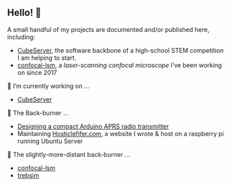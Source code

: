 ## Hello! 👋

A small handful of my projects are documented and/or published here, including:

- [CubeServer](https://github.com/snorklerjoe/CubeServer), the software backbone of a high-school STEM competition I am helping to start.
- [confocal-lsm](https://github.com/snorklerjoe/confocal-lsm), a _laser-scanning confocal microscope_ I've been working on since 2017

🔭 I’m currently working on ...
- [CubeServer](https://github.com/snorklerjoe/CubeServer)

🍳 The Back-burner ...
- [Designing a compact Arduino APRS radio transmitter](https://www.hosticlefifer.com/blog/?show=14)
- Maintaining [Hosticlefifer.com](https://www.hosticlefifer.com/blog), a website I wrote & host on a raspberry pi running Ubuntu Server

🥘 The slightly-more-distant back-burner ...
- [confocal-lsm](https://github.com/snorklerjoe/confocal-lsm)
- [trebsim](https://github.com/snorklerjoe/trebsim)

